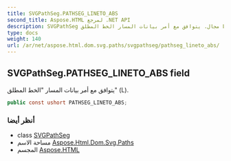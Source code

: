 ```yaml
---
title: SVGPathSeg.PATHSEG_LINETO_ABS
second_title: Aspose.HTML لمرجع .NET API
description: SVGPathSeg مجال. يتوافق مع أمر بيانات المسار الخط المطلق L.
type: docs
weight: 140
url: /ar/net/aspose.html.dom.svg.paths/svgpathseg/pathseg_lineto_abs/
---
```

## SVGPathSeg.PATHSEG_LINETO_ABS field

يتوافق مع أمر بيانات المسار "الخط المطلق" (L).

```csharp
public const ushort PATHSEG_LINETO_ABS;
```

### أنظر أيضا

* class [SVGPathSeg](../)
* مساحة الاسم [Aspose.Html.Dom.Svg.Paths](../../svgpathseg/)
* المجسم [Aspose.HTML](../../../)


